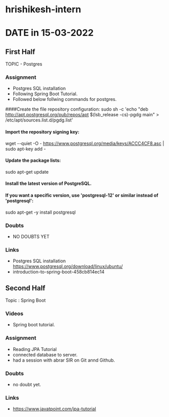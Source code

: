 # hrishikesh-intern

# DATE in 15-03-2022

## First Half

TOPIC - Postgres

### Assignment 

- Postgres SQL installation
- Following Spring Boot Tutorial.
- Followed below follwing commands for postgres.
	
####Create the file repository configuration:
sudo sh -c 'echo "deb http://apt.postgresql.org/pub/repos/apt $(lsb_release -cs)-pgdg main" > /etc/apt/sources.list.d/pgdg.list'

#### Import the repository signing key:
wget --quiet -O - https://www.postgresql.org/media/keys/ACCC4CF8.asc | sudo apt-key add -

#### Update the package lists:
sudo apt-get update

#### Install the latest version of PostgreSQL.
#### If you want a specific version, use 'postgresql-12' or similar instead of 'postgresql':
sudo apt-get -y install postgresql

### Doubts

- NO DOUBTS YET

### Links

- Postgres SQL installation
https://www.postgresql.org/download/linux/ubuntu/
- introduction-to-spring-boot-458cb814ec14

## Second Half

Topic : Spring Boot

### Videos
- Spring boot tutorial.
### Assignment 
- Reading JPA Tutorial
- connected database to server. <Completed>
- had a session with abrar SIR on Git annd Github.

### Doubts

- no doubt yet.

### Links
- https://www.javatpoint.com/jpa-tutorial
